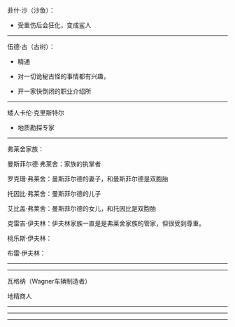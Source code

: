 
菲什·沙（沙鱼）：

- 受重伤后会狂化，变成鲨人

---

伍德·古（古树）：

- 精通

- 对一切诡秘古怪的事情都有兴趣，

- 开一家快倒闭的职业介绍所



---

矮人卡伦·克里斯特尔

- 地质勘探专家



---

弗莱舍家族：

曼斯菲尔德·弗莱舍：家族的执掌者

罗克珊·弗莱舍：曼斯菲尔德的妻子，和曼斯菲尔德是双胞胎

托因比·弗莱舍：曼斯菲尔德的儿子

艾比盖·弗莱舍：曼斯菲尔德的女儿，和托因比是双胞胎

克雷吉·伊夫林：伊夫林家族一直是是弗莱舍家族的管家，但很受到尊重。

桃乐斯·伊夫林：

布雷·伊夫林：

---


---

瓦格纳（Wagner车辆制造者）

地精商人

---


---




---